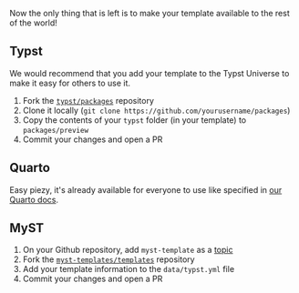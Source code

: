 Now the only thing that is left is to make your template available to the rest of the world!

## Typst

We would recommend that you add your template to the Typst Universe to make it easy for others to use it.

1. Fork the [`typst/packages`](https://github.com/typst/packages) repository
2. Clone it locally (`git clone https://github.com/yourusername/packages`)
3. Copy the contents of your `typst` folder (in your template) to `packages/preview`
4. Commit your changes and open a PR

## Quarto

Easy piezy, it's already available for everyone to use like specified in [our Quarto docs](quarto.md).

## MyST

1. On your Github repository, add `myst-template` as a [topic](https://docs.github.com/en/repositories/managing-your-repositorys-settings-and-features/customizing-your-repository/classifying-your-repository-with-topics#adding-topics-to-your-repository)
2. Fork the [`myst-templates/templates`](https://github.com/myst-templates/templates) repository
3. Add your template information to the `data/typst.yml` file
4. Commit your changes and open a PR